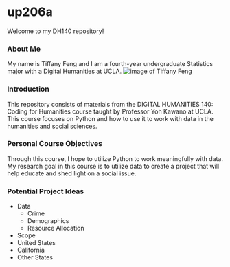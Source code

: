 # up206a

Welcome to my DH140 repository!

### About Me
My name is Tiffany Feng and I am a fourth-year undergraduate Statistics major with a Digital Humanities at UCLA.
![image of Tiffany Feng](https://i.imgur.com/pfBwZWz.jpeg)

### Introduction
This repository consists of materials from the DIGITAL HUMANITIES 140: Coding for Humanities course taught by Professor Yoh Kawano at UCLA. This course focuses on Python and how to use it to work with data in the humanities and social sciences.

### Personal Course Objectives
Through this course, I hope to utilize Python to work meaningfully with data. My research goal in this course is to utilize data to create a project that will help educate and shed light on a social issue.

### Potential Project Ideas
* Data
  * Crime
  * Demographics
  * Resource Allocation
 * Scope
  * United States
  * California
  * Other States
